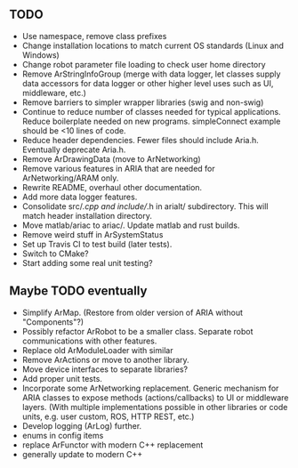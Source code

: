 

TODO
----
* Use namespace, remove class prefixes
* Change installation locations to match current OS standards (Linux and
  Windows)
* Change robot parameter file loading to check user home directory 
* Remove ArStringInfoGroup (merge with data logger, let classes
  supply data accessors for data logger or other higher level uses 
  such as UI, middleware, etc.)
* Remove barriers to simpler wrapper libraries (swig and non-swig)
* Continue to reduce number of classes needed for typical applications.
  Reduce boilerplate needed on new programs. simpleConnect example should be <10
  lines of code.
* Reduce header dependencies. Fewer files should include Aria.h.  Eventually
  deprecate Aria.h.
* Remove ArDrawingData (move to ArNetworking)
* Remove various features in ARIA that are needed for ArNetworking/ARAM only.
* Rewrite README, overhaul other documentation.  
* Add more data logger features.
* Consolidate src/*.cpp and include/*.h in arialt/ subdirectory.  This will
  match header installation directory.  
* Move matlab/ariac to ariac/. Update matlab and rust builds.
* Remove weird stuff in ArSystemStatus
* Set up Travis CI to test build (later tests).
* Switch to CMake?
* Start adding some real unit testing?
 

Maybe TODO eventually
----------

* Simplify ArMap.  (Restore from older version of ARIA without "Components"?)
* Possibly refactor ArRobot to be a smaller class. Separate robot communications
  with other features. 
* Replace old ArModuleLoader with similar
* Remove ArActions or move to another library.
* Move device interfaces to separate libraries?
* Add proper unit tests.
* Incorporate some ArNetworking replacement.  Generic mechanism for ARIA classes
  to expose methods (actions/callbacks) to UI or middleware layers.  (With multiple
  implementations possible in other libraries or code units, e.g. user custom, ROS, HTTP REST, etc.)
* Develop logging (ArLog) further.
* enums in config items
* replace ArFunctor with modern C++ replacement
* generally update to modern C++
